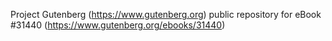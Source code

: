 Project Gutenberg (https://www.gutenberg.org) public repository for eBook #31440 (https://www.gutenberg.org/ebooks/31440)
